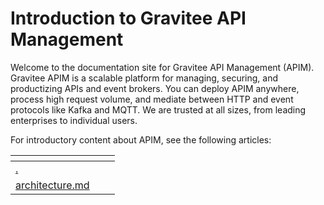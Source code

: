 # Introduction to Gravitee API Management

Welcome to the documentation site for Gravitee API Management (APIM). Gravitee APIM is a scalable platform for managing, securing, and productizing APIs and event brokers. You can deploy APIM anywhere, process high request volume, and mediate between HTTP and event protocols like Kafka and MQTT. We are trusted at all sizes, from leading enterprises to individual users.

For introductory content about APIM, see the following articles:&#x20;

<table data-card-size="large" data-view="cards"><thead><tr><th data-type="content-ref"></th><th></th><th></th></tr></thead><tbody><tr><td><a href="./">.</a></td><td></td><td></td></tr><tr><td><a href="overview/readme/architecture.md">architecture.md</a></td><td></td><td></td></tr></tbody></table>
